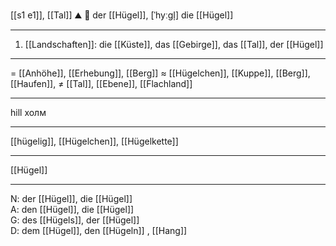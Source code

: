  [[s1 e1]], [[Tal]]
⛰️ 🔵 der [[Hügel]], [ˈhyːɡl̩]
die [[Hügel]]

---
1. [[Landschaften]]: die [[Küste]], das [[Gebirge]], das [[Tal]], der [[Hügel]]

---
= [[Anhöhe]], [[Erhebung]], [[Berg]]
≈ [[Hügelchen]], [[Kuppe]], [[Berg]], [[Haufen]],
≠ [[Tal]], [[Ebene]], [[Flachland]]

---
hill
холм

---
[[hügelig]], [[Hügelchen]], [[Hügelkette]]

---
[[Hügel]]


---
N: der [[Hügel]], die [[Hügel]]  
A: den [[Hügel]], die [[Hügel]]  
G: des [[Hügels]], der [[Hügel]]  
D: dem [[Hügel]], den [[Hügeln]]
, [[Hang]]